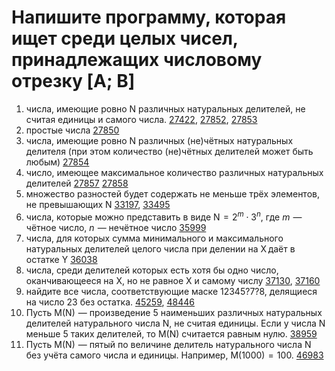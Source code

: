 # Напишите программу, которая ищет среди целых чисел, принадлежащих числовому отрезку [A; B]
1. числа, имеющие ровно N различных натуральных делителей, не считая единицы и самого числа. [27422](https://inf-ege.sdamgia.ru/problem?id=27422), [27852](https://inf-ege.sdamgia.ru/problem?id=27852), [27853](https://inf-ege.sdamgia.ru/problem?id=27853)
2. простые числа [27850](https://inf-ege.sdamgia.ru/problem?id=27850)
3. числа, имеющие ровно N различных (не)чётных натуральных делителя (при этом количество (не)чётных делителей может быть любым) [27854](https://inf-ege.sdamgia.ru/problem?id=27854)
4. число, имеющее максимальное количество различных натуральных делителей [27857](https://inf-ege.sdamgia.ru/problem?id=27857) [27858](https://inf-ege.sdamgia.ru/problem?id=27858)
5. множество разностей будет содержать не меньше трёх элементов, не превышающих N [33197](https://inf-ege.sdamgia.ru/problem?id=33197), [33495](https://inf-ege.sdamgia.ru/problem?id=33495)
6. числа, которые можно представить в виде N  =  $2^m \cdot 3^n$, где $m$  — чётное число, $n$  — нечётное число [35999](https://inf-ege.sdamgia.ru/problem?id=35999)
7. числа, для которых сумма минимального и максимального натуральных делителей целого числа при делении на X даёт в остатке Y [36038](https://inf-ege.sdamgia.ru/problem?id=36038)
8. числа, среди делителей которых есть хотя бы одно число, оканчивающееся на X, но не равное X и самому числу [37130](https://inf-ege.sdamgia.ru/problem?id=37130), [37160](https://inf-ege.sdamgia.ru/problem?id=37160)
9. найдите все числа, соответствующие маске 12345?7?8, делящиеся на число 23 без остатка. [45259](https://inf-ege.sdamgia.ru/problem?id=45259), [48446](https://inf-ege.sdamgia.ru/problem?id=48446)
10. Пусть M(N)  — произведение 5 наименьших различных натуральных делителей натурального числа N, не считая единицы. Если у числа N меньше 5 таких делителей, то M(N) считается равным нулю. [38959](https://inf-ege.sdamgia.ru/problem?id=38959)
11. Пусть M(N)  — пятый по величине делитель натурального числа N без учёта самого числа и единицы. Например, M(1000)  =  100. [46983](https://inf-ege.sdamgia.ru/problem?id=46983)
